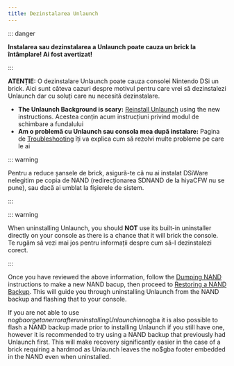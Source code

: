 ```yaml
---
title: Dezinstalarea Unlaunch
---
```


::: danger

**Instalarea sau dezinstalarea a Unlaunch poate cauza un brick la întâmplare! Ai fost avertizat!**

:::

**ATENȚIE:** O dezinstalare Unlaunch poate cauza consolei Nintendo DSi un brick. Aici sunt câteva cazuri despre motivul pentru care vrei să dezinstalezi Unlaunch dar cu soluți care nu necesită dezinstalare.

- **The Unlaunch Background is scary:** [Reinstall Unlaunch](installing-unlaunch.html) using the new instructions. Acestea conțin acum instrucțiuni privind modul de schimbare a fundalului
- **Am o problemă cu Unlaunch sau consola mea după instalare:** Pagina de [Troubleshooting](troubleshooting.html#unlaunch) îți va explica cum să rezolvi multe probleme pe care le ai

::: warning

Pentru a reduce șansele de brick, asigură-te că nu ai instalat DSiWare nelegitim pe copia de NAND (redirecționarea SDNAND de la hiyaCFW nu se pune), sau dacă ai umblat la fișierele de sistem.

:::

::: warning

When uninstalling Unlaunch, you should **NOT** use its built-in uninstaller directly on your console as there is a chance that it will brick the console. Te rugăm să vezi mai jos pentru informații despre cum să-l dezinstalezi corect.

:::

Once you have reviewed the above information, follow the [Dumping NAND](dumping-nand.html) instructions to make a new NAND bacup, then proceed to [Restoring a NAND Backup](restoring-nand.html). This will guide you through uninstalling Unlaunch from the NAND backup and flashing that to your console.

If you are not able to use no$gba or get an error after uninstalling Unlaunch in no$gba it is also possible to flash a NAND backup made prior to installing Unlaunch if you still have one, however it is recommended to try using a NAND backup that previously had Unlaunch first. This will make recovery significantly easier in the case of a brick requiring a hardmod as Unlaunch leaves the no$gba footer embedded in the NAND even when uninstalled.
